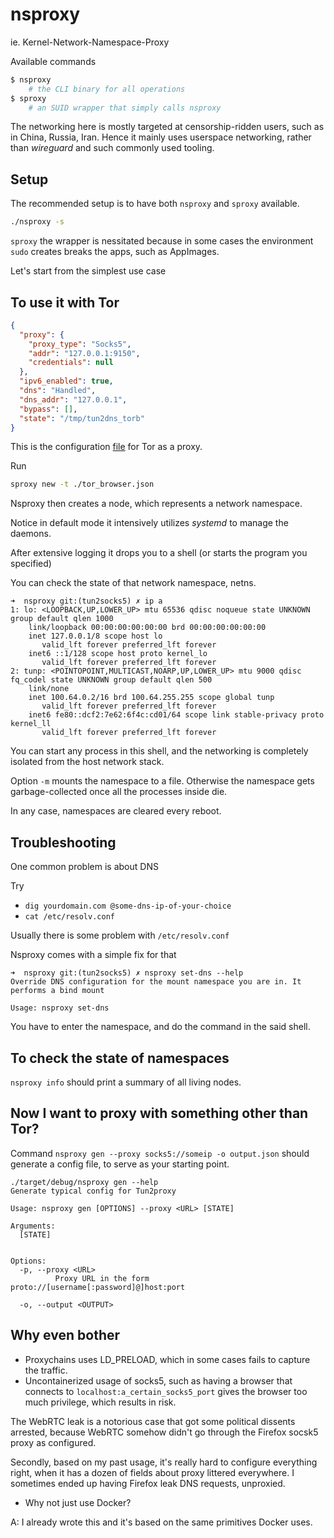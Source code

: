 # nsproxy

ie. Kernel-Network-Namespace-Proxy

Available commands 

```bash 
$ nsproxy 
    # the CLI binary for all operations
$ sproxy 
    # an SUID wrapper that simply calls nsproxy
```

The networking here is mostly targeted at censorship-ridden users, such as in China, Russia, Iran. Hence it mainly uses userspace networking, rather than *wireguard* and such commonly used tooling. 

## Setup

The recommended setup is to have both `nsproxy` and `sproxy` available. 

```bash
./nsproxy -s
```

`sproxy` the wrapper is nessitated because in some cases the environment `sudo` creates breaks the apps, such as AppImages.

Let's start from the simplest use case

## To use it with Tor 

```json
{
  "proxy": {
    "proxy_type": "Socks5",
    "addr": "127.0.0.1:9150",
    "credentials": null
  },
  "ipv6_enabled": true,
  "dns": "Handled",
  "dns_addr": "127.0.0.1",
  "bypass": [],
  "state": "/tmp/tun2dns_torb"
}
```

This is the configuration [file](./tor_browser.json) for Tor as a proxy.

Run 

```bash
sproxy new -t ./tor_browser.json
```

Nsproxy then creates a node, which represents a network namespace.

Notice in default mode it intensively utilizes *systemd* to manage the daemons.

After extensive logging it drops you to a shell (or starts the program you specified)

You can check the state of that network namespace, netns. 

```
➜  nsproxy git:(tun2socks5) ✗ ip a
1: lo: <LOOPBACK,UP,LOWER_UP> mtu 65536 qdisc noqueue state UNKNOWN group default qlen 1000
    link/loopback 00:00:00:00:00:00 brd 00:00:00:00:00:00
    inet 127.0.0.1/8 scope host lo
       valid_lft forever preferred_lft forever
    inet6 ::1/128 scope host proto kernel_lo 
       valid_lft forever preferred_lft forever
2: tunp: <POINTOPOINT,MULTICAST,NOARP,UP,LOWER_UP> mtu 9000 qdisc fq_codel state UNKNOWN group default qlen 500
    link/none 
    inet 100.64.0.2/16 brd 100.64.255.255 scope global tunp
       valid_lft forever preferred_lft forever
    inet6 fe80::dcf2:7e62:6f4c:cd01/64 scope link stable-privacy proto kernel_ll 
       valid_lft forever preferred_lft forever

```

You can start any process in this shell, and the networking is completely isolated from the host network stack.

Option `-m` mounts the namespace to a file. Otherwise the namespace gets garbage-collected once all the processes inside die. 

In any case, namespaces are cleared every reboot. 

## Troubleshooting

One common problem is about DNS 

Try 

 - `dig yourdomain.com @some-dns-ip-of-your-choice`
 - `cat /etc/resolv.conf`

Usually there is some problem with `/etc/resolv.conf`

Nsproxy comes with a simple fix for that 

```
➜  nsproxy git:(tun2socks5) ✗ nsproxy set-dns --help
Override DNS configuration for the mount namespace you are in. It performs a bind mount

Usage: nsproxy set-dns
```

You have to enter the namespace, and do the command in the said shell.

## To check the state of namespaces

`nsproxy info` should print a summary of all living nodes. 

## Now I want to proxy with something other than Tor?

Command `nsproxy gen --proxy socks5://someip -o output.json` should generate a config file, to serve as your starting point.

```
./target/debug/nsproxy gen --help
Generate typical config for Tun2proxy

Usage: nsproxy gen [OPTIONS] --proxy <URL> [STATE]

Arguments:
  [STATE]
          

Options:
  -p, --proxy <URL>
          Proxy URL in the form proto://[username[:password]@]host:port

  -o, --output <OUTPUT>
```

## Why even bother

- Proxychains uses LD_PRELOAD, which in some cases fails to capture the traffic.
- Uncontainerized usage of socks5, such as having a browser that connects to `localhost:a_certain_socks5_port` gives the browser too much privilege, which results in risk. 

The WebRTC leak is a notorious case that got some political dissents arrested, because WebRTC somehow didn't go through the Firefox socsk5 proxy as configured. 

Secondly, based on my past usage, it's really hard to configure everything right, when it has a dozen of fields about proxy littered everywhere. I sometimes ended up having Firefox leak DNS requests, unproxied. 

- Why not just use Docker?

A: I already wrote this and it's based on the same primitives Docker uses. 

